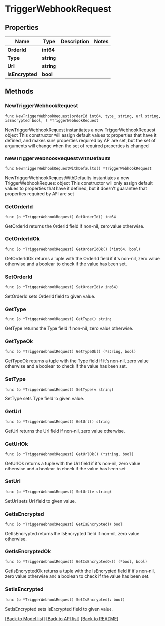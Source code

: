 # TriggerWebhookRequest

## Properties

Name | Type | Description | Notes
------------ | ------------- | ------------- | -------------
**OrderId** | **int64** |  | 
**Type** | **string** |  | 
**Url** | **string** |  | 
**IsEncrypted** | **bool** |  | 

## Methods

### NewTriggerWebhookRequest

`func NewTriggerWebhookRequest(orderId int64, type_ string, url string, isEncrypted bool, ) *TriggerWebhookRequest`

NewTriggerWebhookRequest instantiates a new TriggerWebhookRequest object
This constructor will assign default values to properties that have it defined,
and makes sure properties required by API are set, but the set of arguments
will change when the set of required properties is changed

### NewTriggerWebhookRequestWithDefaults

`func NewTriggerWebhookRequestWithDefaults() *TriggerWebhookRequest`

NewTriggerWebhookRequestWithDefaults instantiates a new TriggerWebhookRequest object
This constructor will only assign default values to properties that have it defined,
but it doesn't guarantee that properties required by API are set

### GetOrderId

`func (o *TriggerWebhookRequest) GetOrderId() int64`

GetOrderId returns the OrderId field if non-nil, zero value otherwise.

### GetOrderIdOk

`func (o *TriggerWebhookRequest) GetOrderIdOk() (*int64, bool)`

GetOrderIdOk returns a tuple with the OrderId field if it's non-nil, zero value otherwise
and a boolean to check if the value has been set.

### SetOrderId

`func (o *TriggerWebhookRequest) SetOrderId(v int64)`

SetOrderId sets OrderId field to given value.


### GetType

`func (o *TriggerWebhookRequest) GetType() string`

GetType returns the Type field if non-nil, zero value otherwise.

### GetTypeOk

`func (o *TriggerWebhookRequest) GetTypeOk() (*string, bool)`

GetTypeOk returns a tuple with the Type field if it's non-nil, zero value otherwise
and a boolean to check if the value has been set.

### SetType

`func (o *TriggerWebhookRequest) SetType(v string)`

SetType sets Type field to given value.


### GetUrl

`func (o *TriggerWebhookRequest) GetUrl() string`

GetUrl returns the Url field if non-nil, zero value otherwise.

### GetUrlOk

`func (o *TriggerWebhookRequest) GetUrlOk() (*string, bool)`

GetUrlOk returns a tuple with the Url field if it's non-nil, zero value otherwise
and a boolean to check if the value has been set.

### SetUrl

`func (o *TriggerWebhookRequest) SetUrl(v string)`

SetUrl sets Url field to given value.


### GetIsEncrypted

`func (o *TriggerWebhookRequest) GetIsEncrypted() bool`

GetIsEncrypted returns the IsEncrypted field if non-nil, zero value otherwise.

### GetIsEncryptedOk

`func (o *TriggerWebhookRequest) GetIsEncryptedOk() (*bool, bool)`

GetIsEncryptedOk returns a tuple with the IsEncrypted field if it's non-nil, zero value otherwise
and a boolean to check if the value has been set.

### SetIsEncrypted

`func (o *TriggerWebhookRequest) SetIsEncrypted(v bool)`

SetIsEncrypted sets IsEncrypted field to given value.



[[Back to Model list]](../README.md#documentation-for-models) [[Back to API list]](../README.md#documentation-for-api-endpoints) [[Back to README]](../README.md)


